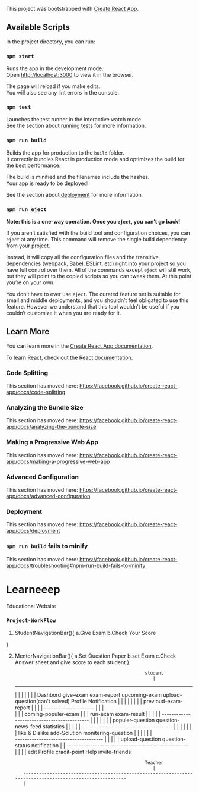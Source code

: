 This project was bootstrapped with [Create React App](https://github.com/facebook/create-react-app).

## Available Scripts

In the project directory, you can run:

### `npm start`

Runs the app in the development mode.<br />
Open [http://localhost:3000](http://localhost:3000) to view it in the browser.

The page will reload if you make edits.<br />
You will also see any lint errors in the console.

### `npm test`

Launches the test runner in the interactive watch mode.<br />
See the section about [running tests](https://facebook.github.io/create-react-app/docs/running-tests) for more information.

### `npm run build`

Builds the app for production to the `build` folder.<br />
It correctly bundles React in production mode and optimizes the build for the best performance.

The build is minified and the filenames include the hashes.<br />
Your app is ready to be deployed!

See the section about [deployment](https://facebook.github.io/create-react-app/docs/deployment) for more information.

### `npm run eject`

**Note: this is a one-way operation. Once you `eject`, you can’t go back!**

If you aren’t satisfied with the build tool and configuration choices, you can `eject` at any time. This command will remove the single build dependency from your project.

Instead, it will copy all the configuration files and the transitive dependencies (webpack, Babel, ESLint, etc) right into your project so you have full control over them. All of the commands except `eject` will still work, but they will point to the copied scripts so you can tweak them. At this point you’re on your own.

You don’t have to ever use `eject`. The curated feature set is suitable for small and middle deployments, and you shouldn’t feel obligated to use this feature. However we understand that this tool wouldn’t be useful if you couldn’t customize it when you are ready for it.

## Learn More

You can learn more in the [Create React App documentation](https://facebook.github.io/create-react-app/docs/getting-started).

To learn React, check out the [React documentation](https://reactjs.org/).

### Code Splitting

This section has moved here: https://facebook.github.io/create-react-app/docs/code-splitting

### Analyzing the Bundle Size

This section has moved here: https://facebook.github.io/create-react-app/docs/analyzing-the-bundle-size

### Making a Progressive Web App

This section has moved here: https://facebook.github.io/create-react-app/docs/making-a-progressive-web-app

### Advanced Configuration

This section has moved here: https://facebook.github.io/create-react-app/docs/advanced-configuration

### Deployment

This section has moved here: https://facebook.github.io/create-react-app/docs/deployment

### `npm run build` fails to minify

This section has moved here: https://facebook.github.io/create-react-app/docs/troubleshooting#npm-run-build-fails-to-minify
# Learneeep
Educational Website

### `Project-WorkFlow`

1. StudentNavigationBar(){
    a.Give Exam
    b.Check Your Score
    
}

2. MentorNavigationBar(){
    a.Set Question Paper
    b.set Exam
    c.Check Answer sheet and give score to each student
}

                                                        student
                                                           |
    ------------------------------------------------------------------------------------------------------------------    
    |               |                |                |                         |                       |            |
Dashbord        give-exam       exam-report      upcoming-exam     upload-question(can't solved)     Profile  Notification
    |               |               |                   |                       |                       |
    |               |      previoud-exam-report         |                       |                       |
    |    ---------------------                          |                       |                       |    
    |    |                   |                  coming-populer-exam             |                       |
    |  run-exam        exam-result                                              |                       |
    |                                                                           |                       |
    -------------------------------------------                                 |                       |
         |                   |                |                                 |                       |
populer-question     question-news-feed   statistics                            |                       |
                            |                                                   |                       |
       --------------------------------------                                   |                       |
       |               |                   |                                    |                       |
  like & Dislike   add-Solution    monitering-question                          |                       |
                                                                                |                       |
                                                                                |                       |   
                                                    -------------------------------------               |
                                                    |               |                   |               |
                                            upload-question    question-status     notification         |
                                                                                                        |
                                                      ---------------------------------------------------                 
                                                      |               |               |             |
                                                edit Profile     cradit-point        Help       invite-friends





                                                        Teacher
                                                           |
          ----------------------------------------------------------------------------------------------------------
          |
                                                           